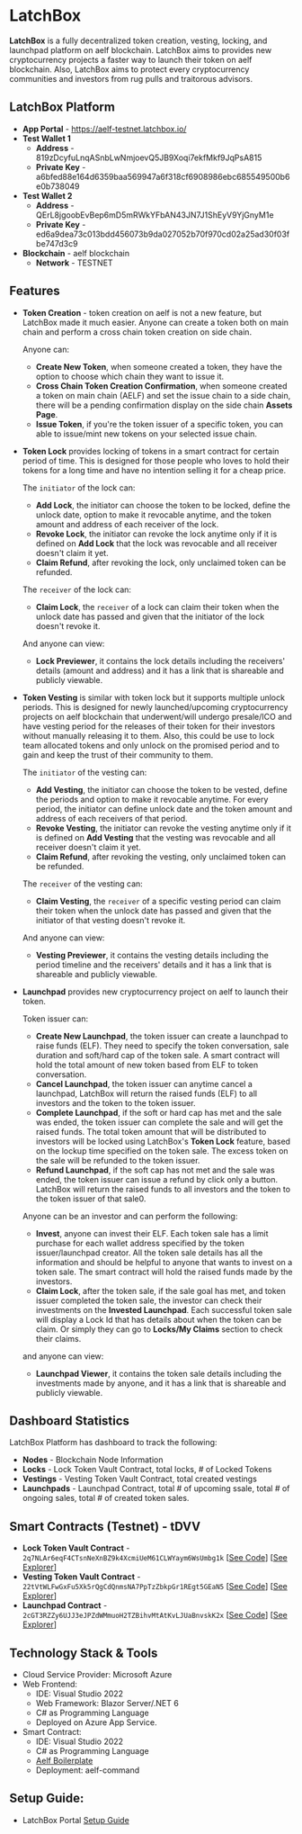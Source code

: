 # LatchBox

**LatchBox** is a fully decentralized token creation, vesting, locking, and launchpad platform on aelf blockchain. LatchBox aims to provides new cryptocurrency projects a faster way to launch their token on aelf blockchain. Also, LatchBox aims to protect every cryptocurrency communities and investors from rug pulls and traitorous advisors. 

## LatchBox Platform
- **App Portal** - https://aelf-testnet.latchbox.io/
- **Test Wallet 1**
    - **Address** - 819zDcyfuLnqASnbLwNmjoevQ5JB9Xoqi7ekfMkf9JqPsA815
    - **Private Key** - a6bfed88e164d6359baa569947a6f318cf6908986ebc685549500b6e0b738049
- **Test Wallet 2**
    - **Address** - QErL8jgoobEvBep6mD5mRWkYFbAN43JN7J1ShEyV9YjGnyM1e
    - **Private Key** - ed6a9dea73c013bdd456073b9da027052b70f970cd02a25ad30f03fbe747d3c9
- **Blockchain** - aelf blockchain
    - **Network** - TESTNET

## Features
- **Token Creation** - token creation on aelf is not a new feature, but LatchBox made it much easier. Anyone can create a token both on main chain and perform a cross chain token creation on side chain. 
    
    Anyone can: 
    - **Create New Token**, when someone created a token, they have the option to choose which chain they want to issue it.
    - **Cross Chain Token Creation Confirmation**, when someone created a token on main chain (AELF) and set the issue chain to a side chain, there will be a pending confirmation display on the side chain **Assets Page**.
    - **Issue Token**, if you're the token issuer of a specific token, you can able to issue/mint new tokens on your selected issue chain.

- **Token Lock** provides locking of tokens in a smart contract for certain period of time. This is designed for those people who loves to hold their tokens for a long time and have no intention selling it for a cheap price. 
    
    The `initiator` of the lock can:
    - **Add Lock**, the initiator can choose the token to be locked, define the unlock date, option to make it revocable anytime, and the token amount and address of each receiver of the lock.
    - **Revoke Lock**, the initiator can revoke the lock anytime only if it is defined on **Add Lock** that the lock was revocable and all receiver doesn't claim it yet.
    - **Claim Refund**, after revoking the lock, only unclaimed token can be refunded.

    The `receiver` of the lock can:
    - **Claim Lock**, the `receiver` of a lock can claim their token when the unlock date has passed and given that the initiator of the lock doesn't revoke it.

    And anyone can view:
    - **Lock Previewer**, it contains the lock details including the receivers' details (amount and address) and it has a link that is shareable and publicly viewable.

- **Token Vesting** is similar with token lock but it supports multiple unlock periods. This is designed for newly launched/upcoming cryptocurrency projects on aelf blockchain that underwent/will undergo presale/ICO and have vesting period for the releases of their token for their investors without manually releasing it to them. Also, this could be use to lock team allocated tokens and only unlock on the promised period and to gain and keep the trust of their community to them.
    
    The `initiator` of the vesting can:
    - **Add Vesting**, the initiator can choose the token to be vested, define the periods and option to make it revocable anytime. For every period, the initiator can define unlock date and the token amount and address of each receivers of that period.
    - **Revoke Vesting**, the initiator can revoke the vesting anytime only if it is defined on **Add Vesting** that the vesting was revocable and all receiver doesn't claim it yet.
    - **Claim Refund**, after revoking the vesting, only unclaimed token can be refunded.

    The `receiver` of the vesting can:
    - **Claim Vesting**, the `receiver` of a specific vesting period can claim their token when the unlock date has passed and given that the initiator of that vesting doesn't revoke it.

    And anyone can view:
    - **Vesting Previewer**, it contains the vesting details including the period timeline and the receivers' details and it has a link that is shareable and publicly viewable.

- **Launchpad** provides new cryptocurrency project on aelf to launch their token. 

    Token issuer can:
    - **Create New Launchpad**, the token issuer can create a launchpad to raise funds (ELF). They need to specify the token conversation, sale duration and soft/hard cap of the token sale. A smart contract will hold the total amount of new token based from ELF to token conversation.
    - **Cancel Launchpad**, the token issuer can anytime cancel a launchpad, LatchBox will return the raised funds (ELF) to all investors and the token to the token issuer.
    - **Complete Launchpad**, if the soft or hard cap has met and the sale was ended, the token issuer can complete the sale and will get the raised funds. The total token amount that will be distributed to investors will be locked using LatchBox's **Token Lock** feature, based on the lockup time specified on the token sale. The excess token on the sale will be refunded to the token issuer.
    - **Refund Launchpad**, if the soft cap has not met and the sale was ended, the token issuer can issue a refund by click only a button. LatchBox will return the raised funds to all investors and the token to the token issuer of that sale0. 

    Anyone can be an investor and can perform the following:
    - **Invest**, anyone can invest their ELF. Each token sale has a limit purchase for each wallet address specified by the token issuer/launchpad creator. All the token sale details has all the information and should be helpful to anyone that wants to invest on a token sale. The smart contract will hold the raised funds made by the investors.
    - **Claim Lock**, after the token sale, if the sale goal has met, and token issuer completed the token sale, the investor can check their investments on the **Invested Launchpad**. Each successful token sale will display a Lock Id that has details about when the token can be claim. Or simply they can go to **Locks/My Claims** section to check their claims.

    and anyone can view:
    - **Launchpad Viewer**, it contains the token sale details including the investments made by anyone, and it has a link that is shareable and publicly viewable.

## Dashboard Statistics
LatchBox Platform has dashboard to track the following:
- **Nodes** - Blockchain Node Information 
- **Locks** - Lock Token Vault Contract, total locks, # of Locked Tokens  
- **Vestings** - Vesting Token Vault Contract, total created vestings
- **Launchpads** - Launchpad Contract, total # of upcoming ssale, total # of ongoing sales, total # of created token sales.  

## Smart Contracts (Testnet) - tDVV
- **Lock Token Vault Contract** - `2q7NLAr6eqF4CTsnNeXnBZ9k4XcmiUeM61CLWYaym6WsUmbg1k` [[See Code](src/chain/contract/LatchBox.Contracts.LockTokenVaultContract/)] [[See Explorer](https://explorer-test-side01.aelf.io/address/2q7NLAr6eqF4CTsnNeXnBZ9k4XcmiUeM61CLWYaym6WsUmbg1k)]
- **Vesting Token Vault Contract** - `22tVtWLFwGxFu5Xk5rQgCdQnmsNA7PpTzZbkpGr1REgt5GEaN5` [[See Code](src/chain/contract/LatchBox.Contracts.VestingTokenVaultContract/)] [[See Explorer](https://explorer-test-side01.aelf.io/address/22tVtWLFwGxFu5Xk5rQgCdQnmsNA7PpTzZbkpGr1REgt5GEaN5)]
- **Launchpad Contract** - `2cGT3RZZy6UJJ3eJPZdWMmuoH2TZBihvMtAtKvLJUaBnvskK2x` [[See Code](src/chain/contract/LatchBox.Contracts.MultiCrowdSaleContract/)] [[See Explorer](https://explorer-test-side01.aelf.io/address/2cGT3RZZy6UJJ3eJPZdWMmuoH2TZBihvMtAtKvLJUaBnvskK2x)]

## Technology Stack & Tools
- Cloud Service Provider: Microsoft Azure
- Web Frontend: 
    - IDE: Visual Studio 2022
    - Web Framework: Blazor Server/.NET 6
	- C# as Programming Language 
	- Deployed on Azure App Service.
- Smart Contract:
    - IDE: Visual Studio 2022
    - C# as Programming Language
    - [Aelf Boilerplate](https://github.com/AElfProject/aelf-boilerplate)
    - Deployment: aelf-command

## Setup Guide:
- LatchBox Portal [Setup Guide](src/client-portal/README.md)